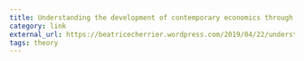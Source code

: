 ```yaml
---
title: Understanding the development of contemporary economics through major controversies , syllabus, lecture summaries and reflections – The Undercover Historian
category: link
external_url: https://beatricecherrier.wordpress.com/2019/04/22/understanding-the-development-of-modern-economics-through-major-controversies-syllabus-lecture-summaries-and-reflections/
tags: theory
---
```

